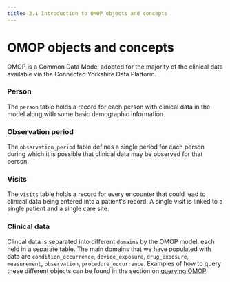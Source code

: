 ```yaml
---
title: 3.1 Introduction to OMOP objects and concepts
---
```


# OMOP objects and concepts

OMOP is a Common Data Model adopted for the majority of the clinical data available via the Connected Yorkshire Data Platform. 

### Person

The `person` table holds a record for each person with clinical data in the model along with some basic demographic information.

### Observation period

The `observation_period` table defines a single period for each person during which it is possible that clinical data may be observed for that person.

### Visits

The `visits` table holds a record for every encounter that could lead to clinical data being entered into a patient's record. A single visit is linked to a single patient and a single care site.

### Clinical data

Clincal data is separated into different `domains` by the OMOP model, each held in a separate table. The main domains that we have populated with data are `condition_occurrence`, `device_exposure`, `drug_exposure`, `measurement`, `observation`, `procedure_occurrence`. Examples of how to query these different objects can be found in the section on [querying OMOP](./3-2-querying-omop).



